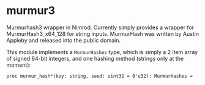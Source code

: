 murmur3
=======

Murmurhash3 wrapper in Nimrod. Currently simply provides a wrapper for MurmurHash3_x64_128 for string inputs. MurmurHash was written by Austin Appleby and released into the public domain.

This module implements a `MurmurHashes` type, which is simply a 2 item array of signed 64-bit integers, and one hashing method (strings only at the moment):
```nimrod
proc murmur_hash*(key: string, seed: uint32 = 0'u32): MurmurHashes =
```
